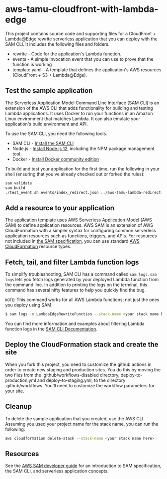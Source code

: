 # aws-tamu-cloudfront-with-lambda-edge

This project contains source code and supporting files for a CloudFront + Lambda@Edge rewrite serverless application that you can 
deploy with the SAM CLI. It includes the following files and folders.

- rewrite - Code for the application's Lambda function.
- events - A simple invocation event that you can use to prove that the function is working
- template.yaml - A template that defines the application's AWS resources (CloudFront + S3 + Lambda@Edge).

## Test the sample application

The Serverless Application Model Command Line Interface (SAM CLI) is an extension of the AWS CLI that adds functionality for building and testing Lambda applications. It uses Docker to run your functions in an Amazon Linux environment that matches Lambda. It can also emulate your application's build environment and API.

To use the SAM CLI, you need the following tools.

* SAM CLI - [Install the SAM CLI](https://docs.aws.amazon.com/serverless-application-model/latest/developerguide/serverless-sam-cli-install.html)
* Node.js - [Install Node.js 12](https://nodejs.org/en/), including the NPM package management tool.
* Docker - [Install Docker community edition](https://hub.docker.com/search/?type=edition&offering=community)

To build and test your application for the first time, run the following in your shell (ensuring that you've already checked out or forked the rules):

```bash
sam validate
sam build
./test_event.sh events/index_redirect.json ../aws-tamu-lambda-redirect-rules/rules/rules.json
```

## Add a resource to your application
The application template uses AWS Serverless Application Model (AWS SAM) to define application resources. AWS SAM is an extension of AWS CloudFormation with a simpler syntax for configuring common serverless application resources such as functions, triggers, and APIs. For resources not included in [the SAM specification](https://github.com/awslabs/serverless-application-model/blob/master/versions/2016-10-31.md), you can use standard [AWS CloudFormation](https://docs.aws.amazon.com/AWSCloudFormation/latest/UserGuide/aws-template-resource-type-ref.html) resource types.

## Fetch, tail, and filter Lambda function logs

To simplify troubleshooting, SAM CLI has a command called `sam logs`. `sam logs` lets you fetch logs generated by your deployed Lambda function from the command line. In addition to printing the logs on the terminal, this command has several nifty features to help you quickly find the bug.

`NOTE`: This command works for all AWS Lambda functions; not just the ones you deploy using SAM.

```bash
$ sam logs -n LambdaEdgeRewriteFunction --stack-name <your stack name here> --tail
```

You can find more information and examples about filtering Lambda function logs in the [SAM CLI Documentation](https://docs.aws.amazon.com/serverless-application-model/latest/developerguide/serverless-sam-cli-logging.html).

## Deploy the CloudFormation stack and create the site

When you fork this project, you need to customize the github actions in order to create new staging and production sites. You do this by moving
the two files from the .github/workflows-disabled directory, deploy-to-production.yml and deploy-to-staging.yml, to the directory 
.github/workflows. You'll need to customize the workflow parameters for your site.




## Cleanup

To delete the sample application that you created, use the AWS CLI. Assuming you used your project name for the stack name, you can run the following:

```bash
aws cloudformation delete-stack --stack-name <your stack name here>
```

## Resources

See the [AWS SAM developer guide](https://docs.aws.amazon.com/serverless-application-model/latest/developerguide/what-is-sam.html) for an introduction to SAM specification, the SAM CLI, and serverless application concepts.

